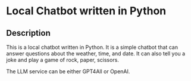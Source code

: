 # Local Chatbot written in Python

## Description
This is a local chatbot written in Python. It is a simple chatbot that can answer questions about the weather, time, and date. It can also tell you a joke and play a game of rock, paper, scissors.

The LLM service can be either GPT4All or OpenAI.